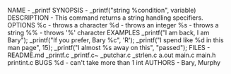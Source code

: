 NAME - _printf
SYNOPSIS - _printf("string %condition", variable)
DESCRIPTION - This command returns a string handling specifiers.
OPTIONS
%c - throws a character
%d - throws an integer
%s - throws a string
%% - throws '%' character
EXAMPLES
_printf("I am back, I am Bary");
_printf("If you prefer, Bary %c", 'R');
_printf("I spend like %d in this man page", 15);
_printf("I almost %s away on this", "passed");
FILES - README.md  _printf.c  _printf.c~  _putchar.c  _strlen.c  a.out  main.c  main.h  printint.c
BUGS
%d - can't take more than 1 int
AUTHORS - Bary, Murphy